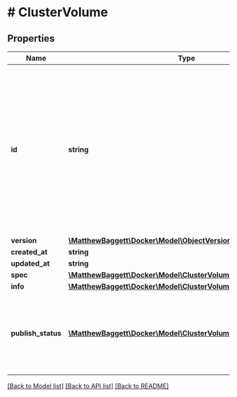 # # ClusterVolume

## Properties

Name | Type | Description | Notes
------------ | ------------- | ------------- | -------------
**id** | **string** | The Swarm ID of this volume. Because cluster volumes are Swarm objects, they have an ID, unlike non-cluster volumes. This ID can be used to refer to the Volume instead of the name. | [optional]
**version** | [**\MatthewBaggett\Docker\Model\ObjectVersion**](ObjectVersion.md) |  | [optional]
**created_at** | **string** |  | [optional]
**updated_at** | **string** |  | [optional]
**spec** | [**\MatthewBaggett\Docker\Model\ClusterVolumeSpec**](ClusterVolumeSpec.md) |  | [optional]
**info** | [**\MatthewBaggett\Docker\Model\ClusterVolumeInfo**](ClusterVolumeInfo.md) |  | [optional]
**publish_status** | [**\MatthewBaggett\Docker\Model\ClusterVolumePublishStatusInner[]**](ClusterVolumePublishStatusInner.md) | The status of the volume as it pertains to its publishing and use on specific nodes | [optional]

[[Back to Model list]](../../README.md#models) [[Back to API list]](../../README.md#endpoints) [[Back to README]](../../README.md)
